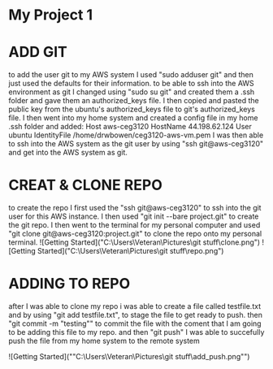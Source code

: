 # My Project 1 

# ADD GIT
to add the user git to my AWS system I used "sudo adduser git" and then just used the defaults for their information. to be able to ssh into the AWS environment as git I changed using "sudo su git" and created them a .ssh folder and gave them an authorized_keys file. I then copied and pasted the public key from the ubuntu's authorized_keys file to git's authorized_keys file. I then went into my home system and created a config file in my home .ssh folder and added:
 Host aws-ceg3120
        HostName 44.198.62.124
        User ubuntu
        IdentityFile /home/drwbowen/ceg3120-aws-vm.pem
I was then able to ssh into the AWS system as the git user by using "ssh git@aws-ceg3120" and get into the AWS system as git.

# CREAT & CLONE REPO
to create the repo I first used the "ssh git@aws-ceg3120" to ssh into the git user for this AWS instance. I then used "git init --bare project.git" to create the git repo. 
I then went to the terminal for my personal computer and used "git clone git@aws-ceg3120:project.git" to clone the repo onto my personal terminal.
![Getting Started]("C:\Users\Veteran\Pictures\git stuff\clone.png")
![Getting Started]("C:\Users\Veteran\Pictures\git stuff\repo.png")

# ADDING TO REPO
after I was able to clone my repo i was able to create a file called testfile.txt and by using "git add testfile.txt", to stage the file to get ready to push. then "git commit -m "testing"" to commit the file with the coment that I am going to be adding this file to my repo. and then "git push" I was able to succefully push the file from my home system to the remote system

![Getting Started](""C:\Users\Veteran\Pictures\git stuff\add_push.png"")

